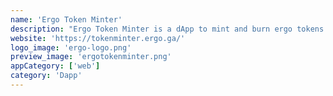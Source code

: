 ```yaml
---
name: 'Ergo Token Minter'
description: "Ergo Token Minter is a dApp to mint and burn ergo tokens using Yoroi dApp connector."
website: 'https://tokenminter.ergo.ga/'
logo_image: 'ergo-logo.png'
preview_image: 'ergotokenminter.png'
appCategory: ['web']
category: 'Dapp'
---
```

